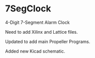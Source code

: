7SegClock
=========

4-Digit 7-Segment Alarm Clock

Need to add Xilinx and Lattice files.

Updated to add main Propeller Programs.

Added new Kicad schematic.

